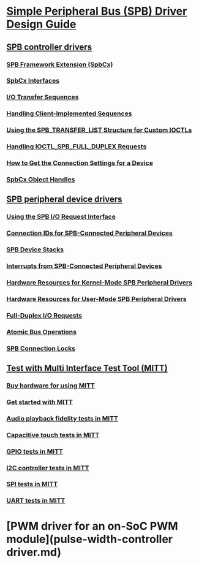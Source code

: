 # [Simple Peripheral Bus (SPB) Driver Design Guide](index.md)
## [SPB controller drivers](spb-controller-drivers.md)
### [SPB Framework Extension (SpbCx)](spb-framework-extension.md)
### [SpbCx Interfaces](spbcx-interfaces.md)
### [I/O Transfer Sequences](i-o-transfer-sequences.md)
### [Handling Client-Implemented Sequences](handling-client-implemented-sequences.md)
### [Using the SPB_TRANSFER_LIST Structure for Custom IOCTLs](using-the-spb-transfer-list-structure.md)
### [Handling IOCTL_SPB_FULL_DUPLEX Requests](handling-ioctl-spb-full-duplex-requests.md)
### [How to Get the Connection Settings for a Device](how-to-get-the-connection-settings-for-a-device.md)
### [SpbCx Object Handles](spbcx-object-handles.md)
## [SPB peripheral device drivers](spb-peripheral-device-drivers.md)
### [Using the SPB I/O Request Interface](using-the-spb-i-o-request-interface.md)
### [Connection IDs for SPB-Connected Peripheral Devices](connection-ids-for-spb-connected-peripheral-devices.md)
### [SPB Device Stacks](spb-device-stacks.md)
### [Interrupts from SPB-Connected Peripheral Devices](interrupts-from-spb-connected-peripheral-devices.md)
### [Hardware Resources for Kernel-Mode SPB Peripheral Drivers](hardware-resources-for-kernel-mode-spb-peripheral-drivers.md)
### [Hardware Resources for User-Mode SPB Peripheral Drivers](hardware-resources-for-user-mode-spb-peripheral-drivers.md)
### [Full-Duplex I/O Requests](full-duplex-i-o-requests.md)
### [Atomic Bus Operations](atomic-bus-operations.md)
### [SPB Connection Locks](spb-connection-locks.md)
## [Test with Multi Interface Test Tool (MITT)](testing-with-multi-interface-test-tool--mitt-.md)
### [Buy hardware for using MITT](multi-interface-test-tool--mitt--.md)
### [Get started with MITT](get-started-with-mitt---.md)
### [Audio playback fidelity tests in MITT](audio-playback-fidelity-tests-in-mitt.md)
### [Capacitive touch tests in MITT](capacitive-touch-tests-in-mitt.md)
### [GPIO tests in MITT](gpio-tests-in-mitt.md)
### [I2C controller tests in MITT](run-mitt-tests-for-an-i2c-controller-.md)
### [SPI tests in MITT](spi-tests-in-mitt.md)
### [UART tests in MITT](uart-tests-in-mitt.md)
# [PWM driver for an on-SoC PWM module](pulse-width-controller driver.md)
